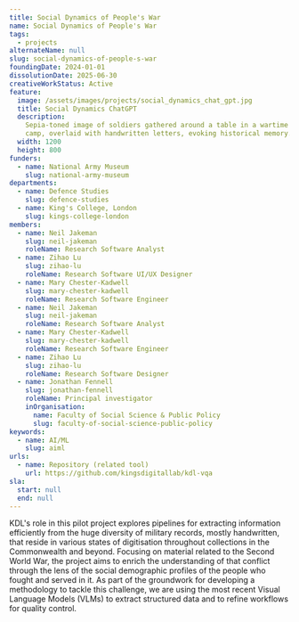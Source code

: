 ```yaml
---
title: Social Dynamics of People's War
name: Social Dynamics of People's War
tags:
  - projects
alternateName: null
slug: social-dynamics-of-people-s-war
foundingDate: 2024-01-01
dissolutionDate: 2025-06-30
creativeWorkStatus: Active
feature:
  image: /assets/images/projects/social_dynamics_chat_gpt.jpg
  title: Social Dynamics ChatGPT
  description:
    Sepia-toned image of soldiers gathered around a table in a wartime
    camp, overlaid with handwritten letters, evoking historical memory.
  width: 1200
  height: 800
funders:
  - name: National Army Museum
    slug: national-army-museum
departments:
  - name: Defence Studies
    slug: defence-studies
  - name: King's College, London
    slug: kings-college-london
members:
  - name: Neil Jakeman
    slug: neil-jakeman
    roleName: Research Software Analyst
  - name: Zihao Lu
    slug: zihao-lu
    roleName: Research Software UI/UX Designer
  - name: Mary Chester-Kadwell
    slug: mary-chester-kadwell
    roleName: Research Software Engineer
  - name: Neil Jakeman
    slug: neil-jakeman
    roleName: Research Software Analyst
  - name: Mary Chester-Kadwell
    slug: mary-chester-kadwell
    roleName: Research Software Engineer
  - name: Zihao Lu
    slug: zihao-lu
    roleName: Research Software Designer
  - name: Jonathan Fennell
    slug: jonathan-fennell
    roleName: Principal investigator
    inOrganisation:
      name: Faculty of Social Science & Public Policy
      slug: faculty-of-social-science-public-policy
keywords:
  - name: AI/ML
    slug: aiml
urls:
  - name: Repository (related tool)
    url: https://github.com/kingsdigitallab/kdl-vqa
sla:
  start: null
  end: null
---
```


KDL's role in this pilot project explores pipelines for extracting information efficiently from the huge diversity of military records, mostly handwritten, that reside in various states of digitisation throughout collections in the Commonwealth and beyond. Focusing on material related to the Second World War, the project aims to enrich the understanding of that conflict through the lens of the social demographic profiles of the people who fought and served in it. As part of the groundwork for developing a methodology to tackle this challenge, we are using the most recent Visual Language Models (VLMs) to extract structured data and to refine workflows for quality control.
